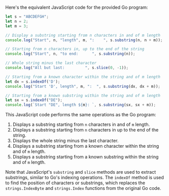  Here's the equivalent JavaScript code for the provided Go program:

```javascript
let s = "ABCDEFGH";
let n = 2;
let m = 3;

// Display a substring starting from n characters in and of m length
console.log("Start", n, "length", m, ":    ", s.substring(n, n + m));

// Starting from n characters in, up to the end of the string
console.log("Start", n, "to end:      ", s.substring(n));

// Whole string minus the last character
console.log("All but last:         ", s.slice(0, -1));

// Starting from a known character within the string and of m length
let dx = s.indexOf('D');
console.log("Start 'D', length", m, ":  ", s.substring(dx, dx + m));

// Starting from a known substring within the string and of m length
let sx = s.indexOf("DE");
console.log(`Start "DE", length ${m}: `, s.substring(sx, sx + m));
```

This JavaScript code performs the same operations as the Go program:
1. Displays a substring starting from `n` characters in and of `m` length.
2. Displays a substring starting from `n` characters in up to the end of the string.
3. Displays the whole string minus the last character.
4. Displays a substring starting from a known character within the string and of `m` length.
5. Displays a substring starting from a known substring within the string and of `m` length.

Note that JavaScript's `substring` and `slice` methods are used to extract substrings, similar to Go's indexing operations. The `indexOf` method is used to find the position of characters or substrings, which replaces the `strings.IndexByte` and `strings.Index` functions from the original Go code.
